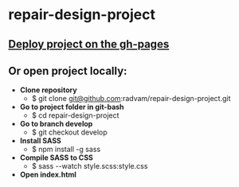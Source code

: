 # repair-design-project

## [Deploy project on the gh-pages](https://radvam.github.io/repair-design-project/)

## Or open project locally:
* **Clone repository** 
  * $ git clone git@github.com:radvam/repair-design-project.git
* **Go to project folder in git-bash** 
  * $ cd repair-design-project
* **Go to branch develop** 
  * $ git checkout develop  
* **Install SASS** 
  * $ npm install -g sass  
* **Compile SASS to CSS** 
  * $ sass --watch style.scss:style.css
* **Open index.html**

